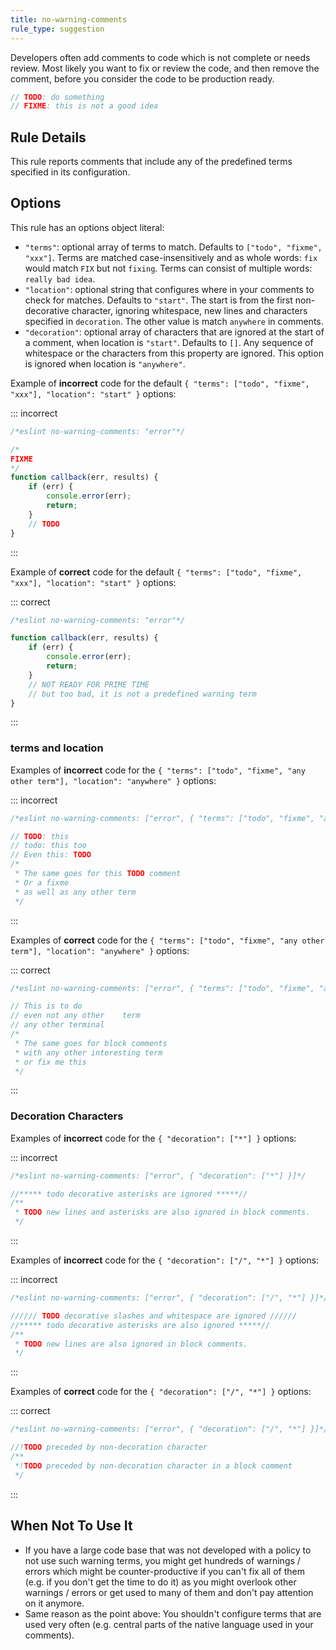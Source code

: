 ```yaml
---
title: no-warning-comments
rule_type: suggestion
---
```


Developers often add comments to code which is not complete or needs review. Most likely you want to fix or review the code, and then remove the comment, before you consider the code to be production ready.

```js
// TODO: do something
// FIXME: this is not a good idea
```

## Rule Details

This rule reports comments that include any of the predefined terms specified in its configuration.

## Options

This rule has an options object literal:

-   `"terms"`: optional array of terms to match. Defaults to `["todo", "fixme", "xxx"]`. Terms are matched case-insensitively and as whole words: `fix` would match `FIX` but not `fixing`. Terms can consist of multiple words: `really bad idea`.
-   `"location"`: optional string that configures where in your comments to check for matches. Defaults to `"start"`. The start is from the first non-decorative character, ignoring whitespace, new lines and characters specified in `decoration`. The other value is match `anywhere` in comments.
-   `"decoration"`: optional array of characters that are ignored at the start of a comment, when location is `"start"`. Defaults to `[]`. Any sequence of whitespace or the characters from this property are ignored. This option is ignored when location is `"anywhere"`.

Example of **incorrect** code for the default `{ "terms": ["todo", "fixme", "xxx"], "location": "start" }` options:

::: incorrect

```js
/*eslint no-warning-comments: "error"*/

/*
FIXME
*/
function callback(err, results) {
    if (err) {
        console.error(err);
        return;
    }
    // TODO
}
```

:::

Example of **correct** code for the default `{ "terms": ["todo", "fixme", "xxx"], "location": "start" }` options:

::: correct

```js
/*eslint no-warning-comments: "error"*/

function callback(err, results) {
    if (err) {
        console.error(err);
        return;
    }
    // NOT READY FOR PRIME TIME
    // but too bad, it is not a predefined warning term
}
```

:::

### terms and location

Examples of **incorrect** code for the `{ "terms": ["todo", "fixme", "any other term"], "location": "anywhere" }` options:

::: incorrect

```js
/*eslint no-warning-comments: ["error", { "terms": ["todo", "fixme", "any other term"], "location": "anywhere" }]*/

// TODO: this
// todo: this too
// Even this: TODO
/*
 * The same goes for this TODO comment
 * Or a fixme
 * as well as any other term
 */
```

:::

Examples of **correct** code for the `{ "terms": ["todo", "fixme", "any other term"], "location": "anywhere" }` options:

::: correct

```js
/*eslint no-warning-comments: ["error", { "terms": ["todo", "fixme", "any other term"], "location": "anywhere" }]*/

// This is to do
// even not any other    term
// any other terminal
/*
 * The same goes for block comments
 * with any other interesting term
 * or fix me this
 */
```

:::

### Decoration Characters

Examples of **incorrect** code for the `{ "decoration": ["*"] }` options:

::: incorrect

```js
/*eslint no-warning-comments: ["error", { "decoration": ["*"] }]*/

//***** todo decorative asterisks are ignored *****//
/**
 * TODO new lines and asterisks are also ignored in block comments.
 */
```

:::

Examples of **incorrect** code for the `{ "decoration": ["/", "*"] }` options:

::: incorrect

```js
/*eslint no-warning-comments: ["error", { "decoration": ["/", "*"] }]*/

////// TODO decorative slashes and whitespace are ignored //////
//***** todo decorative asterisks are also ignored *****//
/**
 * TODO new lines are also ignored in block comments.
 */
```

:::

Examples of **correct** code for the `{ "decoration": ["/", "*"] }` options:

::: correct

```js
/*eslint no-warning-comments: ["error", { "decoration": ["/", "*"] }]*/

//!TODO preceded by non-decoration character
/**
 *!TODO preceded by non-decoration character in a block comment
 */
```

:::

## When Not To Use It

-   If you have a large code base that was not developed with a policy to not use such warning terms, you might get hundreds of warnings / errors which might be counter-productive if you can't fix all of them (e.g. if you don't get the time to do it) as you might overlook other warnings / errors or get used to many of them and don't pay attention on it anymore.
-   Same reason as the point above: You shouldn't configure terms that are used very often (e.g. central parts of the native language used in your comments).
